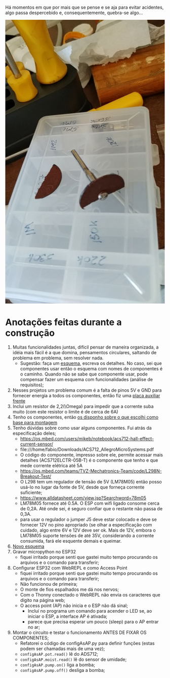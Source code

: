 Há momentos em que por mais que se pense e se aja para evitar acidentes, algo passa despercebido e, consequentemente, quebra-se algo...

![Mesmo pensando...](./b89cc0c5-bd41-40ba-bfc8-abe96239301c.jpeg)

# Anotações feitas durante a construção

1. Muitas funcionalidades juntas, difícil pensar de maneira organizada, a idéia mais fácil é a que domina, pensamentos circulares, saltando de problema em problema, sem resolver nada.
	- Sugestão: faça um [esquema](./Irriga.jpg), escreva os detalhes.
	No caso, sei que componentes usar então o esquema com nomes de componentes é o caminho. Quando não se sabe que componente usar, pode compensar fazer um esquema com funcionalidades (análise de requisitos);
2. Nesses projetos um problema comum é a falta de pinos 5V e GND para fornecer energia a todos os componentes, então fiz uma [placa auxiliar](./c289f522-1022-4ce8-b70a-801b4493aef2.jpeg) [frente](./5bce53eb-ee5d-4659-9164-7bf15ba11e90.jpeg)
3. Inclui um resistor de 2,2\(\Omega\) para impedir que a corrente suba muito (com este resistor o limite é de cerca de 6A)
4. Tenho os componentes, então [os disponho sobre o que escolhi como base para montagem](./43340fa7-92b3-49b4-8f2d-a6a808e76eb1.jpeg)
5. Tenho dúvidas sobre como usar alguns componentes. Fui atrás da especificação deles;
	- https://os.mbed.com/users/mikeb/notebook/acs712-hall-effect-current-sensor/
	- file:///home/fabio/Downloads/ACS712_AllegroMicroSystems.pdf
	- O código do componente, impresso sobre ele, permite acessar mais detalhes (ACS712ELCTR-05B-T) é o componente que tenho e que mede corrente elétrica até 5A
	- https://os.mbed.com/teams/TVZ-Mechatronics-Team/code/L298N-Breakout-Test/
	- O L298 tem um regulador de tensão de 5V (LM78M05) então posso usá-lo no lugar da fonte de 5V, desde que forneça corrente suficiente;
	- https://www.alldatasheet.com/view.jsp?Searchword=78m05
	- LM78M05 fornece até 0.5A. O ESP com wifi ligado consome cerca de 0,2A. Até onde sei, é seguro confiar que o restante não passa de 0,3A.
	- para usar o regulador o jumper J5 deve estar colocado e deve se fornecer 12V no pino apropriado (se olhar a especificação com cuidado, algo entre 6V e 12V deve ser ok. Mais de 12V, embora o LM78M05 suporte tensões de até 35V, considerando a corrente consumida, fará ele esquente demais e queimar.
6. [Novo esquema](./529f38c9-492b-47de-b30e-7c4bd8c231f5.jpeg)
7. Gravar micropython no ESP32
	- fiquei irritado porque senti que gastei muito tempo procurando os arquivos e o comando para transferir; 
8. Configurar ESP32 com WebREPL e como Access Point
	- fiquei irritado porque senti que gastei muito tempo procurando os arquivos e o comando para transferir; 
	- Não funcionou de primeira;
	- O monte de fios espalhados me dá nos nervos;
	- Com o Thonny conectado o WebREPL não envia os caracteres que digito na página web;
	- O access point (AP) não inicia e o ESP não dá sinal;
		- Incluí no programa um comando para acender o LED se, ao iniciar o ESP, a interface AP é ativada;
		- parece que precisa esperar um pouco (sleep) para o AP entrar no ar;
9. Montar o circuito e testar o funcionamento ANTES DE FIXAR OS COMPONENTES;
	- Refatorei o código de configAsAP.py para definir funções (estas podem ser chamadas mais de uma vez);
	- `configAsAP.pot.read()` lê do ADS712;
	- `configAsAP.moist.read()` lê do sensor de umidade;
	- `configAsAP.pump.on()` liga a bomba;
	- `configAsAP.pump.off()` desliga a bomba;
